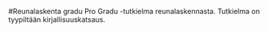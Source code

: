 #Reunalaskenta gradu
Pro Gradu -tutkielma reunalaskennasta. Tutkielma on tyypiltään kirjallisuuskatsaus.

